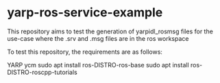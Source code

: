 # yarp-ros-service-example

This repository aims to test the generation of yarpidl_rosmsg files for the use-case where the .srv and .msg files are in the ros workspace

To test this repository, the requirements are as follows:


YARP
ycm
sudo apt install ros-DISTRO-ros-base
sudo apt install ros-DISTRO-roscpp-tutorials
